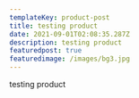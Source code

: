 ```yaml
---
templateKey: product-post
title: testing product
date: 2021-09-01T02:08:35.287Z
description: testing product
featuredpost: true
featuredimage: /images/bg3.jpg
---
```

testing product